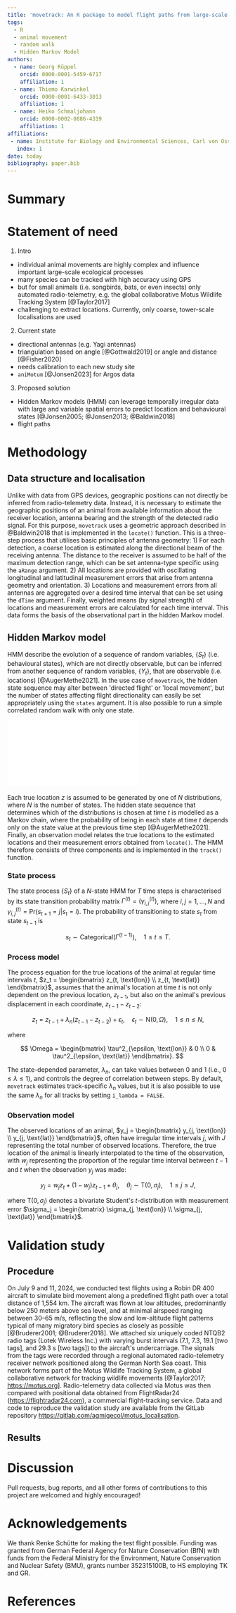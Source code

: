 ```yaml
---
title: 'movetrack: An R package to model flight paths from large-scale radio-telemetry data'
tags:
  - R
  - animal movement
  - random walk
  - Hidden Markov Model
authors:
  - name: Georg Rüppel
    orcid: 0000-0001-5459-6717
    affiliation: 1
  - name: Thiemo Karwinkel
    orcid: 0000-0001-6433-3013
    affiliation: 1
  - name: Heiko Schmaljohann
    orcid: 0000-0002-0886-4319
    affiliation: 1
affiliations:
 - name: Institute for Biology and Environmental Sciences, Carl von Ossietzky University Oldenburg, Oldenburg, Germany
   index: 1
date: today
bibliography: paper.bib
---
```


# Summary

# Statement of need

1.  Intro

-   individual animal movements are highly complex and influence important large-scale ecological processes
-   many species can be tracked with high accuracy using GPS
-   but for small animals (i.e. songbirds, bats, or even insects) only automated radio-telemetry, e.g. the global collaborative Motus Wildlife Tracking System [@Taylor2017]
-   challenging to extract locations. Currently, only coarse, tower-scale localisations are used

2.  Current state

-   directional antennas (e.g. Yagi antennas)
-   triangulation based on angle [@Gottwald2019] or angle and distance [@Fisher2020]
-   needs calibration to each new study site
-   `aniMotum` [@Jonsen2023] for Argos data

3.  Proposed solution

-   Hidden Markov models (HMM) can leverage temporally irregular data with large and variable spatial errors to predict location and behavioural states [@Jonsen2005; @Jonsen2013; @Baldwin2018]
-   flight paths

# Methodology

## Data structure and localisation

Unlike with data from GPS devices, geographic positions can not directly be inferred from radio-telemetry data. Instead, it is necessary to estimate the geographic positions of an animal from available information about the receiver location, antenna bearing and the strength of the detected radio signal. For this purpose, `movetrack` uses a geometric approach described in @Baldwin2018 that is implemented in the `locate()` function. This is a three-step process that utilises basic principles of antenna geometry: 1) For each detection, a coarse location is estimated along the directional beam of the receiving antenna. The distance to the receiver is assumed to be half of the maximum detection range, which can be set antenna-type specific using the `aRange` argument. 2) All locations are provided with oscillating longitudinal and latitudinal measurement errors that arise from antenna geometry and orientation. 3) Locations and measurement errors from all antennas are aggregated over a desired time interval that can be set using the `dTime` argument. Finally, weighted means (by signal strength) of locations and measurement errors are calculated for each time interval. This data forms the basis of the observational part in the hidden Markov model.

## Hidden Markov model

HMM describe the evolution of a sequence of random variables, $\{S_t\}$ (i.e. behavioural states), which are not directly observable, but can be inferred from another sequence of random variables, $\{Y_t\}$, that are observable (i.e. locations) [@AugerMethe2021]. In the use case of `movetrack`, the hidden state sequence may alter between 'directed flight' or 'local movement', but the number of states affecting flight directionality can easily be set appropriately using the `states` argument. It is also possible to run a simple correlated random walk with only one state.

![Basic model structure showing the hidden state process $\{S_t\}$ governing the real locations $z$ and the observed locations $y$ at time $t$.](hmm.pdf)

Each true location $z$ is assumed to be generated by one of $N$ distributions, where $N$ is the number of states. The hidden state sequence that determines which of the distributions is chosen at time $t$ is modelled as a Markov chain, where the probability of being in each state at time $t$ depends only on the state value at the previous time step [@AugerMethe2021]. Finally, an observation model relates the true locations to the estimated locations and their measurement errors obtained from `locate()`. The HMM therefore consists of three components and is implemented in the `track()` function.

### State process

The state process $\{S_t\}$ of a $N$-state HMM for $T$ time steps is characterised by its state transition probability matrix $\Gamma^{(t)} = (\gamma^{(t)}_{i,j})$, where $i,j = 1, \dots, N$ and $\gamma^{(t)}_{i,j} = \text{Pr}(s_{t+1} = j|s_t = i)$. The probability of transitioning to state $s_t$ from state $s_{t-1}$ is

$$
s_t \sim \text{Categorical}(\Gamma^{(t-1)}),
    \quad 1 \leq t \leq T.
$$

### Process model

The process equation for the true locations of the animal at regular time intervals $t$, $z_t = \begin{bmatrix} z_{t, \text{lon}} \\ z_{t, \text{lat}} \end{bmatrix}$, assumes that the animal's location at time $t$ is not only dependent on the previous location, $z_{t-1}$, but also on the animal's previous displacement in each coordinate, $z_{t-1} - z_{t-2}$:

$$
z_t = z_{t-1} + \lambda_n (z_{t-1} - z_{t-2}) + \epsilon_t, 
    \quad \epsilon_t \sim \text{N}(0, \Omega),
    \quad 1 \leq n \leq N,
$$

where

$$
\Omega = 
    \begin{bmatrix} 
        \tau^2_{\epsilon, \text{lon}} & 0 \\ 
        0 & \tau^2_{\epsilon, \text{lat}} 
    \end{bmatrix}.
$$

The state-depended parameter, $\lambda_n$, can take values between 0 and 1 (i.e., $0 \leq \lambda \leq 1$), and controls the degree of correlation between steps. By default, `movetrack` estimates track-specific $\lambda_n$ values, but it is also possible to use the same $\lambda_n$ for all tracks by setting `i_lambda = FALSE`.

### Observation model

The observed locations of an animal, $y_j = \begin{bmatrix} y_{j, \text{lon}} \\ y_{j, \text{lat}} \end{bmatrix}$, often have irregular time intervals $j$, with $J$ representing the total number of observed locations. Therefore, the true location of the animal is linearly interpolated to the time of the observation, with $w_j$ representing the proportion of the regular time interval between $t-1$ and $t$ when the observation $y_j$ was made:

$$
y_j = w_j z_t + (1 - w_j) z_{t-1} + \theta_j, 
    \quad \theta_j \sim \text{T}(0, \sigma_j), 
    \quad 1 \leq j \leq J,
$$

where $\text{T}(0, \sigma_j)$ denotes a bivariate Student's $t$-distribution with measurement error $\sigma_j = \begin{bmatrix} \sigma_{j, \text{lon}} \\ \sigma_{j, \text{lat}} \end{bmatrix}$.

# Validation study

## Procedure

On July 9 and 11, 2024, we conducted test flights using a Robin DR 400 aircraft to simulate bird movement along a predefined flight path over a total distance of 1,554 km. The aircraft was flown at low altitudes, predominantly below 250 meters above sea level, and at minimal airspeed ranging between 30–65 m/s, reflecting the slow and low-altitude flight patterns typical of many migratory bird species as closely as possible [@Bruderer2001; @Bruderer2018]. We attached six uniquely coded NTQB2 radio tags (Lotek Wireless Inc.) with varying burst intervals (7.1, 7.3, 19.1 \[two tags\], and 29.3 s \[two tags\]) to the aircraft's undercarriage. The signals from the tags were recorded through a regional automated radio-telemetry receiver network positioned along the German North Sea coast. This network forms part of the Motus Wildlife Tracking System, a global collaborative network for tracking wildlife movements [@Taylor2017; <https://motus.org>]. Radio-telemetry data collected via Motus was then compared with positional data obtained from FlightRadar24 (<https://flightradar24.com>), a commercial flight-tracking service. Data and code to reproduce the validation study are available from the GitLab repository <https://gitlab.com/agmigecol/motus_localisation>.

## Results

# Discussion

Pull requests, bug reports, and all other forms of contributions to this project are welcomed and highly encouraged!

# Acknowledgements

We thank Renke Schütte for making the test flight possible. Funding was granted from German Federal Agency for Nature Conservation (BfN) with funds from the Federal Ministry for the Environment, Nature Conservation and Nuclear Safety (BMU), grants number 352315100B, to HS employing TK and GR.

# References
